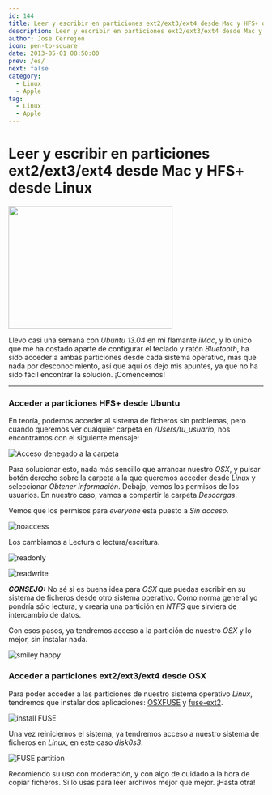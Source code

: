 ```yaml
---
id: 144
title: Leer y escribir en particiones ext2/ext3/ext4 desde Mac y HFS+ desde Linux
description: Leer y escribir en particiones ext2/ext3/ext4 desde Mac y HFS+ desde Linux
author: Jose Cerrejon
icon: pen-to-square
date: 2013-05-01 08:50:00
prev: /es/
next: false
category:
  - Linux
  - Apple
tag:
  - Linux
  - Apple
---
```


# Leer y escribir en particiones ext2/ext3/ext4 desde Mac y HFS+ desde Linux

<a href="/images/2013/05/ubu_desktop.jpg" target="_blank" title="Pulsa para ver en ventana aparte"><img src="/images/2013/05/ubu_desktop_min.jpg" width="324" height="242"></a>

Llevo casi una semana con *Ubuntu 13.04* en mi flamante *iMac*, y lo único que me ha costado aparte de configurar el teclado y ratón *Bluetooth*, ha sido acceder a ambas particiones desde cada sistema operativo, más que nada por desconocimiento, así que aquí os dejo mis apuntes, ya que no ha sido fácil encontrar la solución. ¡Comencemos!

- - -
###  Acceder a particiones HFS+ desde Ubuntu

En teoría, podemos acceder al sistema de ficheros sin problemas, pero cuando queremos ver cualquier carpeta en */Users/tu_usuario*, nos encontramos con el siguiente mensaje:

![Acceso denegado a la carpeta](/images/2013/05/no_access.jpg "Acceso denegado a la carpeta")

Para solucionar esto, nada más sencillo que arrancar nuestro *OSX*, y pulsar botón derecho sobre la carpeta a la que queremos acceder desde *Linux* y seleccionar *Obtener información*. Debajo, vemos los permisos de los usuarios. En nuestro caso, vamos a compartir la carpeta *Descargas*. 

Vemos que los permisos para *everyone* está puesto a *Sin acceso*. 

![noaccess](/images/2013/05/dload_noaccess.jpg)

Los cambiamos a Lectura o lectura/escritura.

![readonly](/images/2013/05/dload_readonly.jpg)

![readwrite](/images/2013/05/dload_rw.jpg)

***CONSEJO:*** No sé si es buena idea para *OSX* que puedas escribir en su sistema de ficheros desde otro sistema operativo. Como norma general yo pondría sólo lectura, y crearía una partición en *NTFS* que sirviera de intercambio de datos.

Con esos pasos, ya tendremos acceso a la partición de nuestro *OSX* y lo mejor, sin instalar nada.

![smiley happy](/css/sm/happy.png)

###  Acceder a particiones ext2/ext3/ext4 desde OSX

Para poder acceder a las particiones de nuestro sistema operativo *Linux*, tendremos que instalar dos aplicaciones: [OSXFUSE](http://osxfuse.github.io) y [fuse-ext2](http://sourceforge.net/projects/fuse-ext2/).

![install FUSE](/images/2013/05/fuse_install.jpg)

Una vez reiniciemos el sistema, ya tendremos acceso a nuestro sistema de ficheros en *Linux*, en este caso *disk0s3*.

![FUSE partition](/images/2013/05/fuse_partitions.jpg)

 Recomiendo su uso con moderación, y con algo de cuidado a la hora de copiar ficheros. Si lo usas para leer archivos mejor que mejor. ¡Hasta otra!